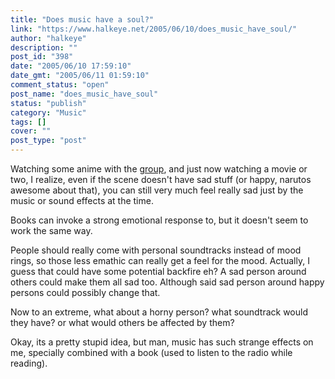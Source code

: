 ```yaml
---
title: "Does music have a soul?"
link: "https://www.halkeye.net/2005/06/10/does_music_have_soul/"
author: "halkeye"
description: ""
post_id: "398"
date: "2005/06/10 17:59:10"
date_gmt: "2005/06/11 01:59:10"
comment_status: "open"
post_name: "does_music_have_soul"
status: "publish"
category: "Music"
tags: []
cover: ""
post_type: "post"
---
```


Watching some anime with the [group](http://www.sfuarc.com/), and just now watching a movie or two, I realize, even if the scene doesn't have sad stuff (or happy, narutos awesome about that), you can still very much feel really sad just by the music or sound effects at the time.

Books can invoke a strong emotional response to, but it doesn't seem to work the same way.

People should really come with personal soundtracks instead of mood rings, so those less emathic can really get a feel for the mood. Actually, I guess that could have some potential backfire eh? A sad person around others could make them all sad too. Although said sad person around happy persons could possibly change that.

Now to an extreme, what about a horny person? what soundtrack would they have? or what would others be affected by them?

Okay, its a pretty stupid idea, but man, music has such strange effects on me, specially combined with a book (used to listen to the radio while reading).